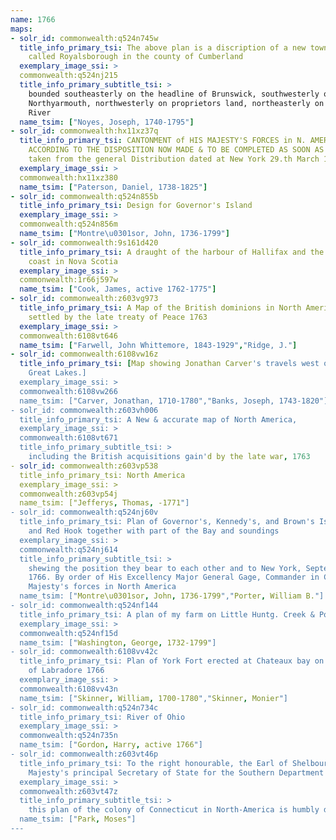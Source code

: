 ```yaml
---
name: 1766
maps:
- solr_id: commonwealth:q524n745w
  title_info_primary_tsi: The above plan is a discription of a new township
    called Royalsborough in the county of Cumberland
  exemplary_image_ssi: > 
  commonwealth:q524nj215
  title_info_primary_subtitle_tsi: > 
    bounded southeasterly on the headline of Brunswick, southwesterly on
    Northyarmouth, northwesterly on proprietors land, northeasterly on Androscoggin
    River
  name_tsim: ["Noyes, Joseph, 1740-1795"]
- solr_id: commonwealth:hx11xz37q
  title_info_primary_tsi: CANTONMENT of HIS MAJESTY'S FORCES in N. AMERICA
    ACCORDING TO THE DISPOSITION NOW MADE & TO BE COMPLETED AS SOON AS PRACTICABLE
    taken from the general Distribution dated at New York 29.th March 1766
  exemplary_image_ssi: > 
  commonwealth:hx11xz380
  name_tsim: ["Paterson, Daniel, 1738-1825"]
- solr_id: commonwealth:q524n855b
  title_info_primary_tsi: Design for Governor's Island
  exemplary_image_ssi: > 
  commonwealth:q524n856m
  name_tsim: ["Montre\u0301sor, John, 1736-1799"]
- solr_id: commonwealth:9s161d420
  title_info_primary_tsi: A draught of the harbour of Hallifax and the adjacent
    coast in Nova Scotia
  exemplary_image_ssi: > 
  commonwealth:1r66j597w
  name_tsim: ["Cook, James, active 1762-1775"]
- solr_id: commonwealth:z603vg973
  title_info_primary_tsi: A Map of the British dominions in North America as
    settled by the late treaty of Peace 1763
  exemplary_image_ssi: > 
  commonwealth:6108vt646
  name_tsim: ["Farwell, John Whittemore, 1843-1929","Ridge, J."]
- solr_id: commonwealth:6108vw16z
  title_info_primary_tsi: [Map showing Jonathan Carver's travels west of the
    Great Lakes.]
  exemplary_image_ssi: > 
  commonwealth:6108vw266
  name_tsim: ["Carver, Jonathan, 1710-1780","Banks, Joseph, 1743-1820"]
- solr_id: commonwealth:z603vh006
  title_info_primary_tsi: A New & accurate map of North America,
  exemplary_image_ssi: > 
  commonwealth:6108vt671
  title_info_primary_subtitle_tsi: > 
    including the British acquisitions gain'd by the late war, 1763
- solr_id: commonwealth:z603vp538
  title_info_primary_tsi: North America
  exemplary_image_ssi: > 
  commonwealth:z603vp54j
  name_tsim: ["Jefferys, Thomas, -1771"]
- solr_id: commonwealth:q524nj60v
  title_info_primary_tsi: Plan of Governor's, Kennedy's, and Brown's Islan[ds]
    and Red Hook together with part of the Bay and soundings
  exemplary_image_ssi: > 
  commonwealth:q524nj614
  title_info_primary_subtitle_tsi: > 
    shewing the position they bear to each other and to New York, September 18th.
    1766. By order of His Excellency Major General Gage, Commander in Chief of His
    Majesty's forces in North America
  name_tsim: ["Montre\u0301sor, John, 1736-1799","Porter, William B."]
- solr_id: commonwealth:q524nf144
  title_info_primary_tsi: A plan of my farm on Little Huntg. Creek & Potomk. R
  exemplary_image_ssi: > 
  commonwealth:q524nf15d
  name_tsim: ["Washington, George, 1732-1799"]
- solr_id: commonwealth:6108vv42c
  title_info_primary_tsi: Plan of York Fort erected at Chateaux bay on the Coast
    of Labradore 1766
  exemplary_image_ssi: > 
  commonwealth:6108vv43n
  name_tsim: ["Skinner, William, 1700-1780","Skinner, Monier"]
- solr_id: commonwealth:q524n734c
  title_info_primary_tsi: River of Ohio
  exemplary_image_ssi: > 
  commonwealth:q524n735n
  name_tsim: ["Gordon, Harry, active 1766"]
- solr_id: commonwealth:z603vt46p
  title_info_primary_tsi: To the right honourable, the Earl of Shelbourne, His
    Majesty's principal Secretary of State for the Southern Department
  exemplary_image_ssi: > 
  commonwealth:z603vt47z
  title_info_primary_subtitle_tsi: > 
    this plan of the colony of Connecticut in North-America is humbly dedicated
  name_tsim: ["Park, Moses"]
---
```

